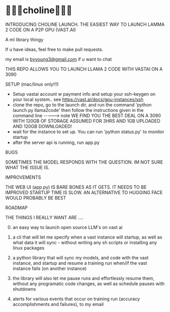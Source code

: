 # 🍳🍳🍳choline🍳🍳🍳


INTRODUCING CHOLINE LAUNCH. THE EASIEST WAY TO LAUNCH LAMMA 2 CODE ON A P2P GPU (VAST.AI)



A ml library thingy 

If u have ideas, feel free to make pull requests.     
     
my email is byyoung3@gmail.com if u want to chat

THIS REPO ALLOWS YOU TO LAUNCH LLAMA 2 CODE WITH VASTAI ON A 3090


SETUP (mac/linux only!!!)

- Setup vastai account w payment info and setup your ssh-keygen on your local system.. see https://vast.ai/docs/gpu-instances/ssh
- clone the repo, go to the launch dir, and run the command 'python launch.py llama2code' then follow the instructions given in the command line 
-----> note WE FIND YOU THE BEST DEAL ON A 3090 WITH 120GB OF STORAGE ASSUMED FOR 3HRS AND 1GB UPLOADED AND 120GB DOWNLOADED!
- wait for the instance to set up. You can run 'python status.py' to monitor startup 
- after the server api is running, run app.py 




BUGS 

SOMETIMES THE MODEL RESPONDS WITH THE QUESTION. IM NOT SURE WHAT THE ISSUE IS. 


IMPROVEMENTS 

THE WEB UI (app.py) IS BARE BONES AS IT GETS. IT NEEDS TO BE IMPROVED
STARTUP TIME IS SLOW. AN ALTERNATIVE TO HUGGING FACE WOULD PROBABLY BE BEST


ROADMAP 


THE THINGS I REALLY WANT ARE .... 

0) an easy way to launch open source LLM's on vast ai 

1) a cli that will let me specify when a vast instance will startup, as well as what data it will sync - without writing any sh scripts or installing any linux packages 
2) a python library that will sync my models, and code with the vast instance, and startup and resume a training run when/if the vast instance fails (on another instance) 
3) the library will also let me pause runs and effortlessly resume them, without any programatic code changes, as well as schedule pauses with shutdowns  
4) alerts for various events that occur on training run (accuracy accomplishments and failures), to my email 
